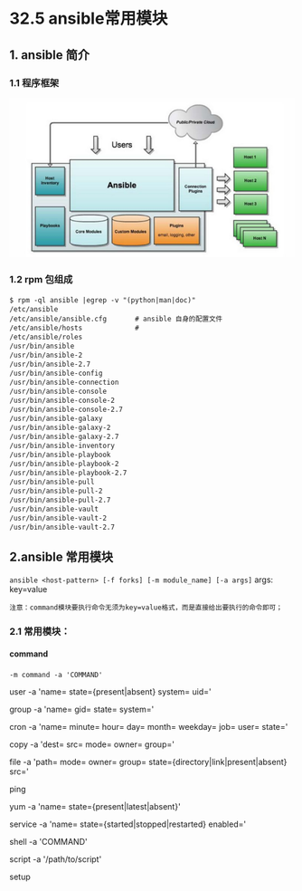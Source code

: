 # 32.5 ansible常用模块

## 1. ansible 简介
### 1.1 程序框架
![dhcp](../images/31/ansible.jpg)


### 1.2 rpm 包组成
```
$ rpm -ql ansible |egrep -v "(python|man|doc)"
/etc/ansible
/etc/ansible/ansible.cfg       # ansible 自身的配置文件
/etc/ansible/hosts             #
/etc/ansible/roles
/usr/bin/ansible
/usr/bin/ansible-2
/usr/bin/ansible-2.7
/usr/bin/ansible-config
/usr/bin/ansible-connection
/usr/bin/ansible-console
/usr/bin/ansible-console-2
/usr/bin/ansible-console-2.7
/usr/bin/ansible-galaxy
/usr/bin/ansible-galaxy-2
/usr/bin/ansible-galaxy-2.7
/usr/bin/ansible-inventory
/usr/bin/ansible-playbook
/usr/bin/ansible-playbook-2
/usr/bin/ansible-playbook-2.7
/usr/bin/ansible-pull
/usr/bin/ansible-pull-2
/usr/bin/ansible-pull-2.7
/usr/bin/ansible-vault
/usr/bin/ansible-vault-2
/usr/bin/ansible-vault-2.7
```

## 2.ansible 常用模块

`ansible <host-pattern> [-f forks] [-m module_name] [-a args]`
  args:
    key=value

    注意：command模块要执行命令无须为key=value格式，而是直接给出要执行的命令即可；

### 2.1  常用模块：
#### command
`-m command -a 'COMMAND'`

user -a 'name= state={present|absent} system= uid='

group -a 'name= gid= state= system='

cron -a 'name= minute= hour= day= month= weekday= job= user= state='

copy -a 'dest= src= mode= owner= group='

file -a 'path= mode= owner= group= state={directory|link|present|absent} src='

ping

yum -a 'name= state={present|latest|absent}'

service -a 'name= state={started|stopped|restarted} enabled='

shell -a 'COMMAND'

script -a '/path/to/script'

setup
